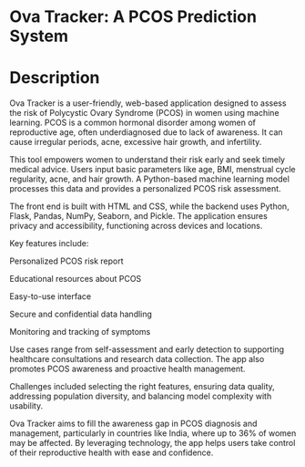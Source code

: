 # Ova Tracker: A PCOS Prediction System

# Description
Ova Tracker is a user-friendly, web-based application designed to assess the risk of Polycystic Ovary Syndrome (PCOS) in women using machine learning. PCOS is a common hormonal disorder among women of reproductive age, often underdiagnosed due to lack of awareness. It can cause irregular periods, acne, excessive hair growth, and infertility.

This tool empowers women to understand their risk early and seek timely medical advice. Users input basic parameters like age, BMI, menstrual cycle regularity, acne, and hair growth. A Python-based machine learning model processes this data and provides a personalized PCOS risk assessment.

The front end is built with HTML and CSS, while the backend uses Python, Flask, Pandas, NumPy, Seaborn, and Pickle. The application ensures privacy and accessibility, functioning across devices and locations.

Key features include:

Personalized PCOS risk report

Educational resources about PCOS

Easy-to-use interface

Secure and confidential data handling

Monitoring and tracking of symptoms

Use cases range from self-assessment and early detection to supporting healthcare consultations and research data collection. The app also promotes PCOS awareness and proactive health management.

Challenges included selecting the right features, ensuring data quality, addressing population diversity, and balancing model complexity with usability.

Ova Tracker aims to fill the awareness gap in PCOS diagnosis and management, particularly in countries like India, where up to 36% of women may be affected. By leveraging technology, the app helps users take control of their reproductive health with ease and confidence.





